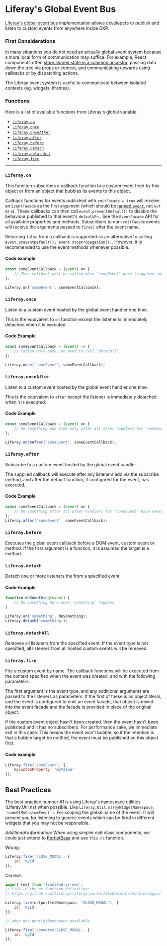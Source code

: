 # Liferay's Global Event Bus

[Liferay's global event bus](https://github.com/liferay/yui3/blob/master/src/event-custom/js/event-target.js#L120) implementation allows developers to publish and listen to custom events from anywhere inside DXP.

### First Considerations

In many situations you do not need an actually global event system because a more local form of communication may suffice. For example, React components often [store shared state in a common ancestor](https://reactjs.org/docs/lifting-state-up.html), passing data down the tree via props or context, and communicating upwards using callbacks or by dispatching actions.

The Liferay event system is useful to communicate between isolated contexts (eg. widgets, iframes).

### Functions

Here is a list of available functions from Liferay's global variable:

-   [`Liferay.on`](#liferay.on)
-   [`Liferay.once`](#liferay.once)
-   [`Liferay.onceAfter`](#liferay.onceafter)
-   [`Liferay.after`](#liferay.after)
-   [`Liferay.before`](#liferay.before)
-   [`Liferay.detach`](#liferay.detach)
-   [`Liferay.detachAll`](#liferay.detachall)
-   [`Liferay.fire`](#liferay.fire)

---

### `Liferay.on`

This function subscribes a callback function to a custom event fired by this object or from an object that bubbles its events to this object.

Callback functions for events published with `emitFacade = true` will receive an `EventFacade` as the first argument (which should be [named `event`](../general/naming.md), not `evt` or `e`). These callbacks can then call `event.preventDefault()` to disable the behaviour published to that event's `defaultFn` . See the `EventFacade` API for all available properties and methods. Subscribers to non-`emitFacade` events will receive the arguments passed to `fire()` after the event name.

Returning `false` from a callback is supported as an alternative to calling `event.preventDefault(); event.stopPropagation();`. However, it is recommended to use the event methods whenever possible.

#### Code example

```js
const someEventCallback = (event) => {
	// This callback will be called when "someEvent" were triggered somewhere
};

Liferay.on('someEvent', someEventCallback);
```

### `Liferay.once`

Listen to a custom event hosted by the global event handler one time.

This is the equivalent to `on` function except the listener is immediately detached when it is executed.

#### Code Example

```js
const someEventCallback = (event) => {
	// Called only once, no need to call `detach()`.
};

Liferay.once('someEvent', someEventCallback);
```

### `Liferay.onceAfter`

Listen to a custom event hosted by the global event handler one time.

This is the equivalent to `after` except the listener is immediately detached when it is executed.

#### Code Example

```js
const someEventCallback = (event) => {
	// Do something one time only after all other handlers for "someEvent" have executed
};

Liferay.onceAfter('someEvent', someEventCallback);
```

### `Liferay.after`

Subscribe to a custom event hosted by the global event handler.

The supplied callback will execute after any listeners add via the subscribe method, and after the default function, if configured for the event, has executed.

#### Code Example

```js
const someEventCallback = (event) => {
	// Do something after all other handlers for "someEvent" have executed
};
Liferay.after('someEvent', someEventCallback);
```

### `Liferay.before`

Executes the global event callback before a DOM event, custom event or method. If the first argument is a function, it is assumed the target is a method.

### `Liferay.detach`

Detach one or more listeners the from a specified event

#### Code Example

```js
function doSomething(event) {
	// Do something here when 'something' happens
}

Liferay.on('something', doSomething);
Liferay.detach('something');
```

### `Liferay.detachAll`

Removes all listeners from the specified event. If the event type is not specified, all listeners from all hosted custom events will be removed.

### `Liferay.fire`

Fire a custom event by name. The callback functions will be executed from the context specified when the event was created, and with the following parameters.

The first argument is the event type, and any additional arguments are passed to the listeners as parameters. If the first of these is an object literal, and the event is configured to emit an event facade, that object is mixed into the event facade and the facade is provided in place of the original object.

If the custom event object hasn't been created, then the event hasn't been published and it has no subscribers. For performance sake, we immediate exit in this case. This means the event won't bubble, so if the intention is that a bubble target be notified, the event must be published on this object first.

#### Code example

```js
Liferay.fire('someEvent', {
	myCustomProperty: 'myValue'
});
```

## Best Practices

The best practice number #1 is using Liferay's namespace utilities (Liferay.Util.ns) when possible. Like `Liferay.Util.ns(myWidgetNamespace, 'nameOfMyCustomEvent')`. For scoping the global name of the event. It will prevent you for listening to generic events which can be fired in different widgets that you may not be responsible.

_Additional information_: When using simpler es6 class components, we could just extend to [PortletBase](https://github.com/liferay/liferay-portal/blob/master/modules/apps/frontend-js/frontend-js-web/src/main/resources/META-INF/resources/liferay/PortletBase.es.js) and use `this.ns` function.

Wrong:

```js
Liferay.fire('CLOSE_MODAL', {
	id: 'myId'
});
```

Correct:

```js
import {ns} from 'frontend-js-web';
// Link to the ns function definition:
// https://github.com/liferay/liferay-portal/blob/master/modules/apps/frontend-js/frontend-js-web/src/main/resources/META-INF/resources/liferay/util/ns.es.js#L33

Liferay.fire(ns(portletNamespace, 'CLOSE_MODAL'), {
	id: 'myId'
});

// when not portletNamespace available

Liferay.fire('commerce:CLOSE_MODAL', {
	id: 'myId'
});
```
